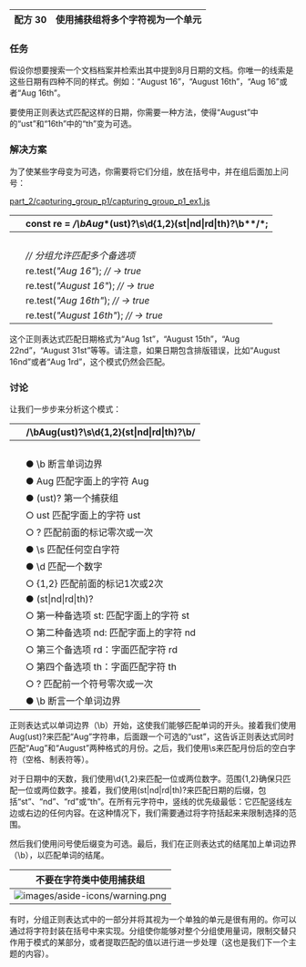 | 配方 30 | 使用捕获组将多个字符视为一个单元 |
| --- | --- |

### 任务

假设你想要搜索一个文档档案并检索出其中提到8月日期的文档。你唯一的线索是这些日期有四种不同的样式。例如：“August 16”，“August 16th”，“Aug 16”或者“Aug 16th”。

要使用正则表达式匹配这样的日期，你需要一种方法，使得“August”中的“ust”和“16th”中的“th”变为可选。

### 解决方案

为了使某些字母变为可选，你需要将它们分组，放在括号中，并在组后面加上问号：

[part_2/capturing_group_p1/capturing_group_p1_ex1.js](http://media.pragprog.com/titles/fkjavascript/code/part_2/capturing_group_p1/capturing_group_p1_ex1.js)

|   | **const** re = */**\b**Aug**(**ust**)?\s\d{1,2}(**st&#124;nd&#124;rd&#124;th**)?\b**/*; |
| --- | --- |
|   |  |
|   | *// 分组允许匹配多个备选项* |
|   | re.test(*"Aug 16"*); *// → true* |
|   | re.test(*"August 16"*); *// → true* |
|   | re.test(*"Aug 16th"*); *// → true* |
|   | re.test(*"August 16th"*); *// → true* |

这个正则表达式匹配日期格式为“Aug 1st”，“August 15th”，“Aug 22nd”，“August 31st”等等。请注意，如果日期包含排版错误，比如“August 16nd”或者“Aug 1rd”，这个模式仍然会匹配。

### 讨论

让我们一步步来分析这个模式：

|   | /\bAug(ust)?\s\d{1,2}(st&#124;nd&#124;rd&#124;th)?\b/ |
| --- | --- |
|   |  |
|   | ● \b 断言单词边界 |
|   | ● Aug 匹配字面上的字符 Aug |
|   | ● (ust)? 第一个捕获组 |
|   | ○ ust 匹配字面上的字符 ust |
|   | ○ ? 匹配前面的标记零次或一次 |
|   | ● \s 匹配任何空白字符 |
|   | ● \d 匹配一个数字 |
|   | ○ {1,2} 匹配前面的标记1次或2次 |
|   | ● (st&#124;nd&#124;rd&#124;th)? |
|   | ○ 第一种备选项 st: 匹配字面上的字符 st |
|   | ○ 第二种备选项 nd: 匹配字面上的字符 nd |
|   | ○ 第三个备选项 rd：字面匹配字符 rd |
|   | ○ 第四个备选项 th：字面匹配字符 th |
|   | ○ ? 匹配前一个符号零次或一次 |
|   | ● \b 断言一个单词边界 |

正则表达式以单词边界（\b）开始，这使我们能够匹配单词的开头。接着我们使用Aug(ust)?来匹配“Aug”字符串，后面跟一个可选的“ust”，这告诉正则表达式同时匹配“Aug”和“August”两种格式的月份。之后，我们使用\s来匹配月份后的空白字符（空格、制表符等）。

对于日期中的天数，我们使用\d{1,2}来匹配一位或两位数字。范围{1,2}确保只匹配一位或两位数字。接着，我们使用(st|nd|rd|th)?来匹配日期的后缀，包括“st”、“nd”、“rd”或“th”。在所有元字符中，竖线的优先级最低：它匹配竖线左边或右边的任何内容。在这种情况下，我们需要通过将字符括起来来限制选择的范围。

然后我们使用问号使后缀变为可选。最后，我们在正则表达式的结尾加上单词边界（\b），以匹配单词的结尾。

| 不要在字符类中使用捕获组 |
| --- |
| ![images/aside-icons/warning.png](images/aside-icons/warning.png) | 在字符类中无法使用捕获组，因为字符类中的括号会被视为字面字符。例如，[x(y)] 会匹配字符x、(、y和)中的任意一个。 |

有时，分组正则表达式中的一部分并将其视为一个单独的单元是很有用的。你可以通过将字符封装在括号中来实现。分组使你能够对整个分组使用量词，限制交替只作用于模式的某部分，或者提取匹配的值以进行进一步处理（这也是我们下一个主题的内容）。
